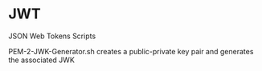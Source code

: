 # JWT
JSON Web Tokens Scripts

PEM-2-JWK-Generator.sh creates a public-private key pair and generates the associated JWK
